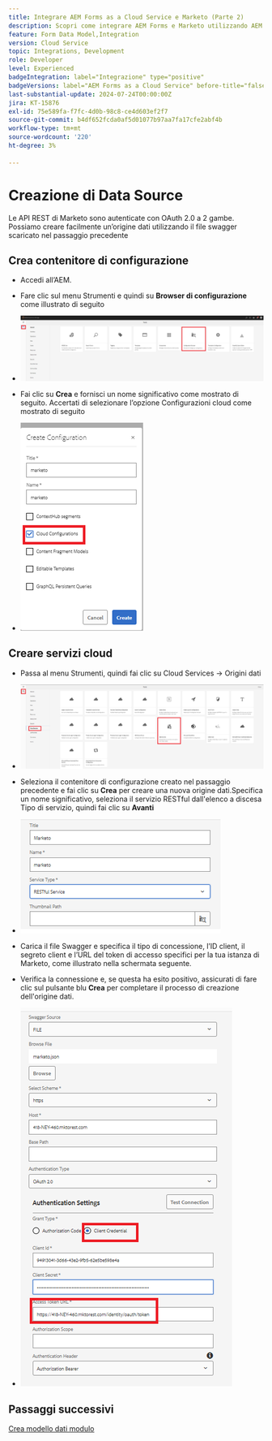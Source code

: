 ```yaml
---
title: Integrare AEM Forms as a Cloud Service e Marketo (Parte 2)
description: Scopri come integrare AEM Forms e Marketo utilizzando AEM Forms Form Data Model.
feature: Form Data Model,Integration
version: Cloud Service
topic: Integrations, Development
role: Developer
level: Experienced
badgeIntegration: label="Integrazione" type="positive"
badgeVersions: label="AEM Forms as a Cloud Service" before-title="false"
last-substantial-update: 2024-07-24T00:00:00Z
jira: KT-15876
exl-id: 75e589fa-f7fc-4d0b-98c8-ce4d603ef2f7
source-git-commit: b4df652fcda0af5d01077b97aa7fa17cfe2abf4b
workflow-type: tm+mt
source-wordcount: '220'
ht-degree: 3%

---
```


# Creazione di Data Source

Le API REST di Marketo sono autenticate con OAuth 2.0 a 2 gambe. Possiamo creare facilmente un’origine dati utilizzando il file swagger scaricato nel passaggio precedente

## Crea contenitore di configurazione

* Accedi all’AEM.
* Fare clic sul menu Strumenti e quindi su **Browser di configurazione** come illustrato di seguito

* ![menu strumenti](assets/datasource3.png)

* Fai clic su **Crea** e fornisci un nome significativo come mostrato di seguito. Accertati di selezionare l’opzione Configurazioni cloud come mostrato di seguito

* ![contenitore configurazione](assets/datasource4.png)

## Creare servizi cloud

* Passa al menu Strumenti, quindi fai clic su Cloud Services -> Origini dati

* ![servizi cloud](assets/datasource5.png)

* Seleziona il contenitore di configurazione creato nel passaggio precedente e fai clic su **Crea** per creare una nuova origine dati.Specifica un nome significativo, seleziona il servizio RESTful dall&#39;elenco a discesa Tipo di servizio, quindi fai clic su **Avanti**
* ![new-data-source](assets/datasource6.png)

* Carica il file Swagger e specifica il tipo di concessione, l’ID client, il segreto client e l’URL del token di accesso specifici per la tua istanza di Marketo, come illustrato nella schermata seguente.

* Verifica la connessione e, se questa ha esito positivo, assicurati di fare clic sul pulsante blu **Crea** per completare il processo di creazione dell&#39;origine dati.

* ![data-source-config](assets/datasource1.png)


## Passaggi successivi

[Crea modello dati modulo](./part3.md)
